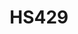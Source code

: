 ---
layout: course
title: HS429
department: Humanities and Social Sciences
name: International Finance
type: Theory
description: "The aim of this course is to provide students with a strong foundation in the principles of international finance which will help them to understand the theories and associated policies adopted in various countries. The course will enable students to understand the impact of the globalization on income, employment, and social standards in the current international scenario."
instructor: Prof. Balaga Mohana Rao
prerequisites:
semestertype: Full
level: UG
lectures: 3
tutorials: 0
practicals: 0
credits: 6
email: mohan@iitdh.ac.in
syllabus: "International Trade Vs. International Finance; What is International Finance all about?; Balance of Payments–Principles; Disequilibrium in BOP; BOP Crisis in India in 1991; Functions of the Foreign Exchange Markets; Foreign Exchange Markets and Exchange Rate Determination; Purchasing Power Parity (PPP); Monetary Approach to Balance of Payments (Exchange Rate Determination); Asset Market Approach to Exchange Rate Determination; Dornbusch's Overshooting Model; Covered & Uncovered Interest Rate Parity; Open-Economy Macroeconomics and the International Monetary Policy; Adjustment Mechanisms with Flexible and Fixed Exchange Rates; Elasticities and absorption approaches; Management of Capital Inflows and Impossible Trinity; Issues with respect to Financial Liberalisation and Globalisation; Capital Flows; Latin American Currency Crises; East Asian Economic Crisis; Global Financial Crisis and Euro Crisis."
references: 
    - "Gandolfo, G. (2013). International Economics II: International Monetary Theory and Open-Economy Macroeconomics. Springer Science & Business Media."
    - "Gopinath, G., Helpman, E., & Rogoff, K. (Eds.). (2014). Handbook of International Economics. Elsevier."
    - "Krugman, P., Obstfeld, M. & Melitz,M. (2012). International Economics: Theory and Policy. New Delhi: Pearson Education."
    - "Rogoff, K. S., & Reinhart, C. (2009). This Time Is Different: Eight Centuries of Financial Folly. Princeton, NJ: Princeton University Press."
    - "Salvatore, D. (2016). International Economics: Trade and Finance. John Wiley International Student Edition."
    - "Sodersten, B., & Reed, G. (1994). International Economics. Palgrave Macmillan."
    - "Appleyard, D. R., & Field Jr, A. J. (2001). International Economics. McGraw-Hill, New York."
permalink: /:title/
categories: hs 400 ug
---